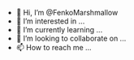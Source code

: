 - 👋 Hi, I’m @FenkoMarshmallow
- 👀 I’m interested in ...
- 🌱 I’m currently learning ...
- 💞️ I’m looking to collaborate on ...
- 📫 How to reach me ...

<!---
FenkoMarshmallow/FenkoMarshmallow is a ✨ special ✨ repository because its `README.md` (this file) appears on your GitHub profile.
You can click the Preview link to take a look at your changes.
--->
